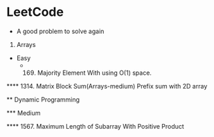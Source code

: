 # LeetCode

* A good problem to solve again

1. Arrays
  * Easy
    *  169. Majority Element With using O(1) space.



**** 1314. Matrix Block Sum(Arrays-medium) Prefix sum with 2D array

** Dynamic Programming

*** Medium

**** 1567. Maximum Length of Subarray With Positive Product
